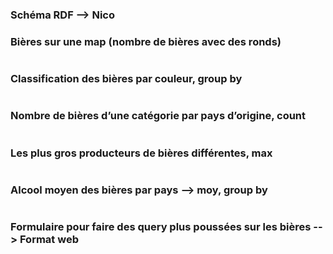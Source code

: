 ### Schéma RDF --> Nico

### Bières sur une map (nombre de bières avec des ronds)
```
```

### Classification des bières par couleur, group by
```
```

### Nombre de bières d’une catégorie par pays d’origine, count
```
```

### Les plus gros producteurs de bières différentes, max
```
```

### Alcool moyen des bières par pays --> moy, group by
```
```

### Formulaire pour faire des query plus poussées sur les bières --> Format web
```
```
